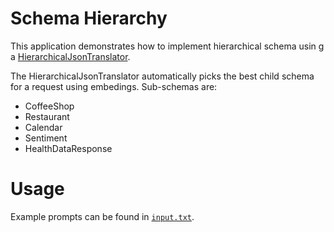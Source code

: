 ﻿# Schema Hierarchy

This application demonstrates how to implement hierarchical schema usin g a [HierarchicalJsonTranslator](HierarchicalJsonTranslator.cs). 

The HierarchicalJsonTranslator automatically picks the best child schema for a request using embedings. Sub-schemas are:
* CoffeeShop
* Restaurant
* Calendar
* Sentiment
* HealthDataResponse

# Usage
Example prompts can be found in [`input.txt`](input.txt).
